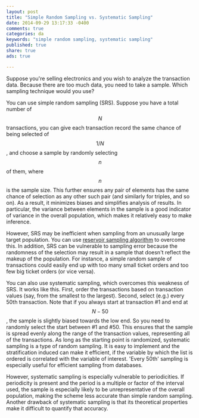 ```yaml
---
layout: post
title: "Simple Random Sampling vs. Systematic Sampling"
date: 2014-09-29 13:17:33 -0400
comments: true
categories: da
keywords: "simple random sampling, systematic sampling"
published: true
share: true
ads: true

---
```

Suppose you're selling electronics and you wish to analyze the transaction data. Because there are too much data, you need to take a sample. Which sampling technique would you use? 

You can use simple random sampling (SRS). Suppose you have a total number of $$N$$ transactions, you can give each transaction record the same chance of being selected of $$1/N$$, and choose a sample by randomly selecting $$n$$ of them, where $$n$$ is the sample size. This further ensures any pair of elements has the same chance of selection as any other such pair (and similarly for triples, and so on). As a result, it minimizes biases and simplifies analysis of results. In particular, the variance between elements in the sample is a good indicator of variance in the overall population, which makes it relatively easy to make inference. 

However, SRS may be inefficient when sampling from an unusually large target population. You can use [reservoir sampling algorithm](http://gmlang.com/da/reservoir-sampling-and-algorithm-r/) to overcome this. In addition, SRS can be vulnerable to sampling error because the randomness of the selection may result in a sample that doesn't reflect the makeup of the population. For instance, a simple random sample of transactions could easily end up with too many small ticket orders and too few big ticket orders (or vice versa).

You can also use systematic sampling, which overcomes this weakness of SRS. It works like this. First, order the transactions based on transaction values (say, from the smallest to the largest). Second, select (e.g.) every 50th transaction. Note that if you always start at transaction #1 and end at $$N-50$$, the sample is slightly biased towards the low end. So you need to  randomly select the start between #1 and #50. This ensures that the sample is spread evenly along the range of the transaction values, representing all of the transactions. As long as the starting point is randomized, systematic sampling is a type of random sampling. It is easy to implement and the stratification induced can make it efficient, if the variable by which the list is ordered is correlated with the variable of interest. 'Every 50th' sampling is especially useful for efficient sampling from databases.

However, systematic sampling is especially vulnerable to periodicities. If periodicity is present and the period is a multiple or factor of the interval used, the sample is especially likely to be unrepresentative of the overall population, making the scheme less accurate than simple random sampling. Another drawback of systematic sampling is that its theoretical properties make it difficult to quantify that accuracy. 
